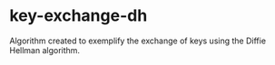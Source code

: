 # key-exchange-dh
Algorithm created to exemplify the exchange of keys using the Diffie Hellman algorithm.
